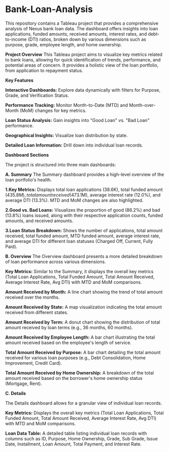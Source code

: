 # Bank-Loan-Analysis
This repository contains a Tableau project that provides a comprehensive analysis of Nexus bank loan data. The dashboard offers insights into loan applications, funded amounts, received amounts, interest rates, and debt-to-income (DTI) ratios, broken down by various dimensions such as purpose, grade, employee length, and home ownership.

**Project Overview**
This Tableau project aims to visualize key metrics related to bank loans, allowing for quick identification of trends, performance, and potential areas of concern. It provides a holistic view of the loan portfolio, from application to repayment status.

**Key Features**

**Interactive Dashboards:** Explore data dynamically with filters for Purpose, Grade, and Verification Status.

**Performance Tracking:** Monitor Month-to-Date (MTD) and Month-over-Month (MoM) changes for key metrics.

**Loan Status Analysis:** Gain insights into "Good Loan" vs. "Bad Loan" performance.

**Geographical Insights:** Visualize loan distribution by state.

**Detailed Loan Information:** Drill down into individual loan records.

**Dashboard Sections**

The project is structured into three main dashboards:

**A. Summary**
The Summary dashboard provides a high-level overview of the loan portfolio's health.

**1.Key Metrics:** Displays total loan applications (38.6K), total funded amount ($435.8M), total amount received ($473.1M), average interest rate (12.0%), and average DTI (13.3%). MTD and MoM changes are also highlighted.

**2.Good vs. Bad Loans:** Visualizes the proportion of good (86.2%) and bad (13.8%) loans issued, along with their respective application counts, funded amounts, and received amounts.

**3.Loan Status Breakdown:** Shows the number of applications, total amount received, total funded amount, MTD funded amount, average interest rate, and average DTI for different loan statuses (Charged Off, Current, Fully Paid).

**B. Overview**
The Overview dashboard presents a more detailed breakdown of loan performance across various dimensions.

**Key Metrics:** Similar to the Summary, it displays the overall key metrics (Total Loan Applications, Total Funded Amount, Total Amount Received, Average Interest Rate, Avg DTI) with MTD and MoM comparisons.

**Amount Received by Month:** A line chart showing the trend of total amount received over the months.

**Amount Received by State:** A map visualization indicating the total amount received from different states.

**Amount Received by Term:** A donut chart showing the distribution of total amount received by loan terms (e.g., 36 months, 60 months).

**Amount Received by Employee Length:** A bar chart illustrating the total amount received based on the employee's length of service.

**Total Amount Received by Purpose:** A bar chart detailing the total amount received for various loan purposes (e.g., Debt Consolidation, Home Improvement, Credit Card).

**Total Amount Received by Home Ownership:** A breakdown of the total amount received based on the borrower's home ownership status (Mortgage, Rent).

**C. Details**

The Details dashboard allows for a granular view of individual loan records.

**Key Metrics:** Displays the overall key metrics (Total Loan Applications, Total Funded Amount, Total Amount Received, Average Interest Rate, Avg DTI) with MTD and MoM comparisons.

**Loan Data Table:** A detailed table listing individual loan records with columns such as ID, Purpose, Home Ownership, Grade, Sub Grade, Issue Date, Installment, Loan Amount, Total Payment, and Interest Rate.
